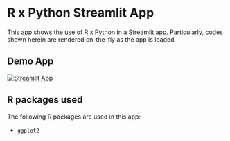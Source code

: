 # R x Python Streamlit App

This app shows the use of R x Python in a Streamlit app. Particularly, codes shown herein are rendered on-the-fly as the app is loaded.

## Demo App

[![Streamlit App](https://static.streamlit.io/badges/streamlit_badge_black_white.svg)](https://share.streamlit.io/dataprofessor/r/)

## R packages used
The following R packages are used in this app:
- `ggplot2`
